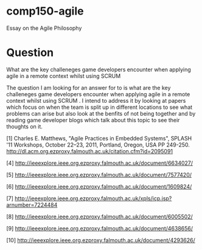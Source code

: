 # comp150-agile
Essay on the Agile Philosophy

# Question
What are the key challeneges game developers encounter when applying agile in a remote context whilst using SCRUM

The question I am looking for an answer for to is what are the key challeneges game developers encounter when applying agile in a remote context whilst using SCRUM . I intend to address it by looking at papers which focus on when the team is split up in different locations to see what problems can arise but also look at the benfits of not being together and by reading game developer blogs which talk about this topic to see their thoughts on it.

[1] Charles E. Matthews, "Agile Practices in Embedded Systems", SPLASH '11 Workshops, October 22–23, 2011, Portland, Oregon, USA PP 249-250.
http://dl.acm.org.ezproxy.falmouth.ac.uk/citation.cfm?id=2095091 


[4] 
http://ieeexplore.ieee.org.ezproxy.falmouth.ac.uk/document/6634027/

[5]
http://ieeexplore.ieee.org.ezproxy.falmouth.ac.uk/document/7577420/

[6]
http://ieeexplore.ieee.org.ezproxy.falmouth.ac.uk/document/1609824/

[7]
http://ieeexplore.ieee.org.ezproxy.falmouth.ac.uk/xpls/icp.jsp?arnumber=7224484

[8]
http://ieeexplore.ieee.org.ezproxy.falmouth.ac.uk/document/6005502/

[9]
http://ieeexplore.ieee.org.ezproxy.falmouth.ac.uk/document/4638656/

[10]
http://ieeexplore.ieee.org.ezproxy.falmouth.ac.uk/document/4293626/
